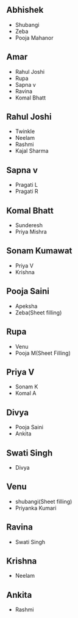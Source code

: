 ## Abhishek 
- Shubangi
- Zeba
- Pooja Mahanor


## Amar 
- Rahul Joshi
- Rupa
- Sapna v
- Ravina
- Komal Bhatt

## Rahul Joshi
- Twinkle 
- Neelam
- Rashmi
- Kajal Sharma

## Sapna v
- Pragati L
- Pragati R

## Komal Bhatt
- Sunderesh
- Priya Mishra

## Sonam Kumawat
- Priya V
- Krishna


## Pooja Saini
 - Apeksha
 - Zeba(Sheet filling)


## Rupa
- Venu
- Pooja M(Sheet Filling)


## Priya V
- Sonam K
- Komal A


## Divya
- Pooja Saini
- Ankita


## Swati Singh
- Divya


## Venu
- shubangi(Sheet filling)
- Priyanka Kumari


## Ravina
- Swati Singh


## Krishna
- Neelam



## Ankita 
- Rashmi 








